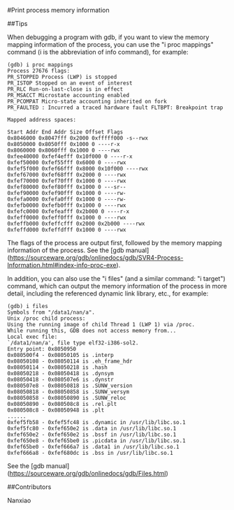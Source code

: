 #Print process memory information

##Tips

When debugging a program with gdb, if you want to view the memory mapping information of the process, you can use the "i proc mappings" command (i is the abbreviation of info command), for example:

```
(gdb) i proc mappings
Process 27676 flags:
PR_STOPPED Process (LWP) is stopped
PR_ISTOP Stopped on an event of interest
PR_RLC Run-on-last-close is in effect
PR_MSACCT Microstate accounting enabled
PR_PCOMPAT Micro-state accounting inherited on fork
PR_FAULTED : Incurred a traced hardware fault FLTBPT: Breakpoint trap

Mapped address spaces:

Start Addr End Addr Size Offset Flags
0x8046000 0x8047fff 0x2000 0xfffff000 -s--rwx
0x8050000 0x8050fff 0x1000 0 ----r-x
0x8060000 0x8060fff 0x1000 0 ----rwx
0xfee40000 0xfef4efff 0x10f000 0 ----r-x
0xfef50000 0xfef55fff 0x6000 0 ----rwx
0xfef5f000 0xfef66fff 0x8000 0x10f000 ----rwx
0xfef67000 0xfef68fff 0x2000 0 ----rwx
0xfef70000 0xfef70fff 0x1000 0 ----rwx
0xfef80000 0xfef80fff 0x1000 0 ---sr--
0xfef90000 0xfef90fff 0x1000 0 ----rw-
0xfefa0000 0xfefa0fff 0x1000 0 ----rw-
0xfefb0000 0xfefb0fff 0x1000 0 ----rwx
0xfefc0000 0xfefeafff 0x2b000 0 ----r-x
0xfeff0000 0xfeff0fff 0x1000 0 ----rwx
0xfeffb000 0xfeffcfff 0x2000 0x2b000 ----rwx
0xfeffd000 0xfeffdfff 0x1000 0 ----rwx
```

The flags of the process are output first, followed by the memory mapping information of the process.
See the [gdb manual] (https://sourceware.org/gdb/onlinedocs/gdb/SVR4-Process-Information.html#index-info-proc-exe).

In addition, you can also use the "i files" (and a similar command: "i target") command, which can output the memory information of the process in more detail, including the referenced dynamic link library, etc., for example:

```
(gdb) i files
Symbols from "/data1/nan/a".
Unix /proc child process:
Using the running image of child Thread 1 (LWP 1) via /proc.
While running this, GDB does not access memory from...
Local exec file:
`/data1/nan/a', file type elf32-i386-sol2.
Entry point: 0x8050950
0x080500f4 - 0x08050105 is .interp
0x08050108 - 0x08050114 is .eh_frame_hdr
0x08050114 - 0x08050218 is .hash
0x08050218 - 0x08050418 is .dynsym
0x08050418 - 0x080507e6 is .dynstr
0x080507e8 - 0x08050818 is .SUNW_version
0x08050818 - 0x08050858 is .SUNW_versym
0x08050858 - 0x08050890 is .SUNW_reloc
0x08050890 - 0x080508c8 is .rel.plt
0x080508c8 - 0x08050948 is .plt
......
0xfef5fb58 - 0xfef5fc48 is .dynamic in /usr/lib/libc.so.1
0xfef5fc80 - 0xfef650e2 is .data in /usr/lib/libc.so.1
0xfef650e2 - 0xfef650e2 is .bssf in /usr/lib/libc.so.1
0xfef650e8 - 0xfef65be0 is .picdata in /usr/lib/libc.so.1
0xfef65be0 - 0xfef666a7 is .data1 in /usr/lib/libc.so.1
0xfef666a8 - 0xfef680dc is .bss in /usr/lib/libc.so.1
```

See the [gdb manual] (https://sourceware.org/gdb/onlinedocs/gdb/Files.html)

##Contributors

Nanxiao
